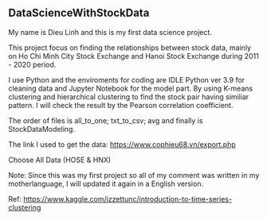 ## DataScienceWithStockData

My name is Dieu Linh and this is my first data science project.

This project focus on finding the relationships between stock data, mainly on Ho Chi Minh City Stock Exchange and Hanoi Stock Exchange during 2011 - 2020 period.

I use Python and the enviroments for coding are IDLE Python ver 3.9 for cleaning data and Jupyter Notebook for the model part.
By using K-means clustering and hierarchical clustering to find the stock pair having similiar pattern. I will check the result by the Pearson correlation coefficient.

The order of files is all_to_one; txt_to_csv; avg and finally is StockDataModeling.

The link I used to get the data: https://www.cophieu68.vn/export.php

Choose All Data (HOSE & HNX)

Note: Since this was my first project so all of my comment was written in my motherlanguage, I will updated it again in a English version.

Ref: https://www.kaggle.com/izzettunc/introduction-to-time-series-clustering
